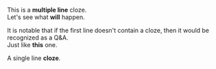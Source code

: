 This is a **multiple line** cloze.  
Let's see what **will** happen.

It is notable that if the first line doesn't contain a cloze, then it would be recognized as a Q&A.  
Just like **this** one.

A single line **cloze**.